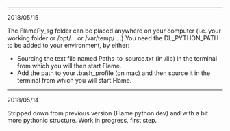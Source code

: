----------
2018/05/15

The FlamePy_sg folder can be placed anywhere on your computer (i.e. your working folder or /opt/... or  /var/temp/ ...)
You need the DL_PYTHON_PATH to be added to your environment, by either:
- Sourcing the text file named Paths_to_source.txt (in /lib) in the terminal from which you will then start Flame.
- Add the path to your .bash_profile (on mac) and then source it in the terminal from which you will start Flame.

----------
2018/05/14

Stripped down from previous version (Flame python dev) and with a bit more pythonic structure.
Work in progress, first step.




